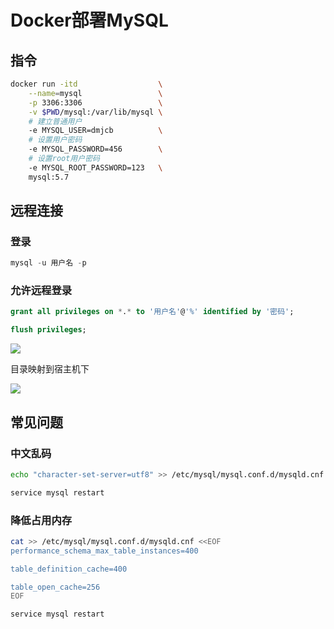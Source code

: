 <!--
 * @Description: 
 * @Version: 1.0
 * @Autor: dmjcb
 * @Email:  
 * @Date: 2021-01-16 17:59:34
 * @LastEditors: dmjcb
 * @LastEditTime: 2024-07-06 23:49:14
-->

# Docker部署MySQL

## 指令

```sh
docker run -itd                  \
    --name=mysql                 \
    -p 3306:3306                 \
    -v $PWD/mysql:/var/lib/mysql \
    # 建立普通用户
    -e MYSQL_USER=dmjcb          \
    # 设置用户密码
    -e MYSQL_PASSWORD=456        \
    # 设置root用户密码
    -e MYSQL_ROOT_PASSWORD=123   \
    mysql:5.7
```

## 远程连接

### 登录

```sql
mysql -u 用户名 -p
```

### 允许远程登录

```sql
grant all privileges on *.* to '用户名'@'%' identified by '密码';

flush privileges;
```

![](/.imgur/20211227135258.png)

目录映射到宿主机下

![](/.imgur/2021-12-27_13-55-02.jpg)

## 常见问题

### 中文乱码

```sh
echo "character-set-server=utf8" >> /etc/mysql/mysql.conf.d/mysqld.cnf

service mysql restart
```

### 降低占用内存

```sh
cat >> /etc/mysql/mysql.conf.d/mysqld.cnf <<EOF
performance_schema_max_table_instances=400

table_definition_cache=400

table_open_cache=256
EOF
```

```sh
service mysql restart
```